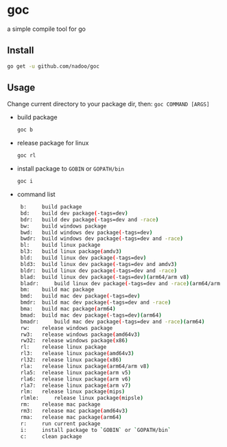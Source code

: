 # goc

a simple compile tool for go

## Install

```bash
go get -u github.com/nadoo/goc
```

## Usage

Change current directory to your package dir, then: `goc COMMAND [ARGS]`

- build package
    ```bash
    goc b
    ```

- release package for linux
    ```bash
    goc rl
    ```

- install package to `GOBIN` or `GOPATH/bin`
    ```bash
    goc i
    ```

- command list
    ```bash
     b: 	build package
     bd: 	build dev package(-tags=dev)
     bdr: 	build dev package(-tags=dev and -race)
     bw: 	build windows package
     bwd: 	build windows dev package(-tags=dev)
     bwdr: 	build windows dev package(-tags=dev and -race)
     bl: 	build linux package
     bl3: 	build linux package(amdv3)
     bld: 	build linux dev package(-tags=dev)
     bld3: 	build linux dev package(-tags=dev and amdv3)
     bldr: 	build linux dev package(-tags=dev and -race)
     blad: 	build linux dev package(-tags=dev)(arm64/arm v8)
     bladr: 	build linux dev package(-tags=dev and -race)(arm64/arm v8)
     bm: 	build mac package
     bmd: 	build mac dev package(-tags=dev)
     bmdr: 	build mac dev package(-tags=dev and -race)
     bma: 	build mac package(arm64)
     bmad: 	build mac dev package(-tags=dev)(arm64)
     bmadr: 	build mac dev package(-tags=dev and -race)(arm64)
     rw: 	release windows package
     rw3: 	release windows package(amd64v3)
     rw32: 	release windows package(x86)
     rl: 	release linux package
     rl3: 	release linux package(amd64v3)
     rl32: 	release linux package(x86)
     rla: 	release linux package(arm64/arm v8)
     rla5: 	release linux package(arm v5)
     rla6: 	release linux package(arm v6)
     rla7: 	release linux package(arm v7)
     rlm: 	release linux package(mips)
     rlmle: 	release linux package(mipsle)
     rm: 	release mac package
     rm3: 	release mac package(amd64v3)
     rma: 	release mac package(arm64)
     r: 	run current package
     i: 	install package to `GOBIN` or `GOPATH/bin`
     c: 	clean package
    ```